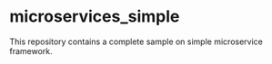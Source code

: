 # microservices_simple
This repository contains a complete sample on simple microservice framework.
